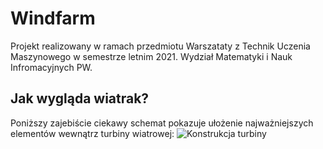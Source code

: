 # Windfarm
Projekt realizowany w ramach przedmiotu Warszataty z Technik Uczenia Maszynowego w semestrze letnim 2021. Wydział Matematyki i Nauk Infromacyjnych PW.

## Jak wygląda wiatrak?
Poniższy zajebiście ciekawy schemat pokazuje ułożenie najważniejszych elementów wewnątrz turbiny wiatrowej:
![Konstrukcja turbiny](https://www.analog.com/-/media/images/analog-dialogue/en/volume-54/number-3/articles/choosing-the-best-vibration-sensor-for-wind-turbine-condition-monitoring/318434-fig-01.png?w=900)
